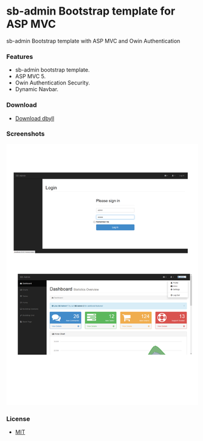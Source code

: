 sb-admin Bootstrap template for ASP MVC
=====

sb-admin Bootstrap template with ASP MVC and Owin Authentication

### Features
- sb-admin bootstrap template.
- ASP MVC 5.
- Owin Authentication Security.
- Dynamic Navbar.

### Download
* [Download dbyll](https://github.com/dbtek/dbyll/archive/master.zip)

### Screenshots

![dbyll-screenshot](sb-admin.web/Content/images/sb-admin.png)

### License
- [MIT](http://opensource.org/licenses/MIT)


